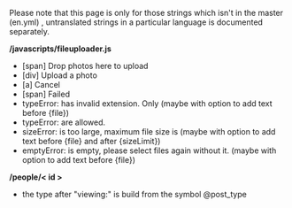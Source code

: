 Please note that this page is only for those strings which isn't in the master (en.yml) , untranslated strings in a particular language is documented separately.

**/javascripts/fileuploader.js**

* [span] Drop photos here to upload
* [div] Upload a photo
* [a] Cancel
* [span] Failed
* typeError: has invalid extension. Only (maybe with option to add text before {file})
* typeError: are allowed.
* sizeError: is too large, maximum file size is (maybe with option to add text before {file} and after {sizeLimit})
* emptyError: is empty, please select files again without it. (maybe with option to add text before {file})

**/people/< id >**

* the type after "viewing:" is build from the symbol @post_type
